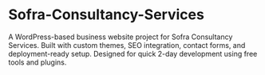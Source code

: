 # Sofra-Consultancy-Services
A WordPress-based business website project for Sofra Consultancy Services. Built with custom themes, SEO integration, contact forms, and deployment-ready setup. Designed for quick 2-day development using free tools and plugins.
